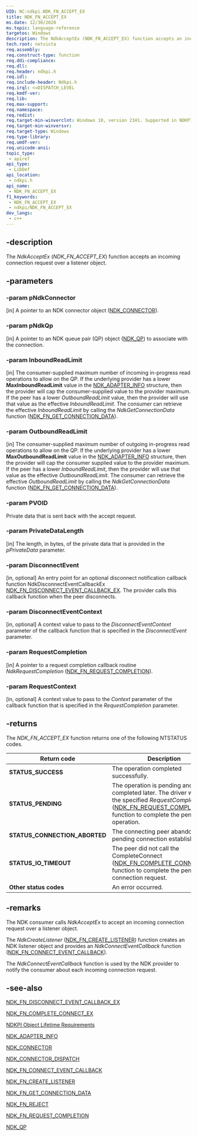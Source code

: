 ```yaml
---
UID: NC:ndkpi.NDK_FN_ACCEPT_EX
title: NDK_FN_ACCEPT_EX
ms.date: 12/30/2020
ms.topic: language-reference
targetos: Windows
description: The NdkAcceptEx (NDK_FN_ACCEPT_EX) function accepts an incoming connection request over a listener object.
tech.root: netvista
req.assembly: 
req.construct-type: function
req.ddi-compliance: 
req.dll: 
req.header: ndkpi.h
req.idl: 
req.include-header: Ndkpi.h
req.irql: <=DISPATCH_LEVEL
req.kmdf-ver: 
req.lib: 
req.max-support: 
req.namespace: 
req.redist: 
req.target-min-winverclnt: Windows 10, version 21H1. Supported in NDKPI 2.1 and later.
req.target-min-winversvr: 
req.target-type: Windows
req.type-library: 
req.umdf-ver: 
req.unicode-ansi: 
topic_type:
 - apiref
api_type:
 - LibDef
api_location:
 - ndkpi.h
api_name:
 - NDK_FN_ACCEPT_EX
f1_keywords:
 - NDK_FN_ACCEPT_EX
 - ndkpi/NDK_FN_ACCEPT_EX
dev_langs:
 - c++
---
```


## -description

The *NdkAcceptEx* (*NDK_FN_ACCEPT_EX*) function accepts an incoming connection request over a listener object.

## -parameters

### -param pNdkConnector 

[in]
A pointer to an NDK connector object ([NDK_CONNECTOR](/windows-hardware/drivers/ddi/ndkpi/ns-ndkpi-_ndk_connector)).

### -param pNdkQp 

[in]
A pointer to an NDK queue pair (QP) object ([NDK_QP](/windows-hardware/drivers/ddi/ndkpi/ns-ndkpi-_ndk_qp)) to associate with the connection.

### -param InboundReadLimit 

[in]
The consumer-supplied maximum number of incoming in-progress read operations to allow on the QP. If the underlying provider has a lower **MaxInboundReadLimit** value in the [NDK_ADAPTER_INFO](/windows/win32/api/ndkinfo/ns-ndkinfo-ndk_adapter_info) structure, then the provider will cap the consumer-supplied value to the provider maximum. If the peer has a lower *OutboundReadLimit* value, then the provider will use that value as the effective *InboundReadLimit*. The consumer can retrieve the effective *InboundReadLimit* by calling the *NdkGetConnectionData* function ([NDK_FN_GET_CONNECTION_DATA](/windows-hardware/drivers/ddi/ndkpi/nc-ndkpi-ndk_fn_get_connection_data)).

### -param OutboundReadLimit 

[in]
The consumer-supplied maximum number of outgoing in-progress read operations to allow on the QP. If the underlying provider has a lower **MaxOutboundReadLimit** value  in the [NDK_ADAPTER_INFO](/windows/win32/api/ndkinfo/ns-ndkinfo-ndk_adapter_info) structure, then the provider will cap the consumer supplied value to the provider maximum. If the peer has a lower *InboundReadLimit*, then the provider will use that value as the effective *OutboundReadLimit*. The consumer can retrieve the effective *OutboundReadLimit* by calling the *NdkGetConnectionData* function ([NDK_FN_GET_CONNECTION_DATA](/windows-hardware/drivers/ddi/ndkpi/nc-ndkpi-ndk_fn_get_connection_data)).

### -param PVOID

Private data that is sent back with the accept request.

### -param PrivateDataLength 

[in]
The length, in bytes, of the private data that is provided in the *pPrivateData* parameter.

### -param DisconnectEvent

[in, optional]
An entry point for an optional disconnect notification callback function NdkDisconnectEventCallbackEx [NDK_FN_DISCONNECT_EVENT_CALLBACK_EX](nc-ndkpi-ndk_fn_disconnect_event_callback_ex.md). The provider calls this callback function when the peer disconnects.

### -param DisconnectEventContext 

[in, optional]
A context value to pass to the *DisconnectEventContext* parameter of the  callback function that is specified in the *DisconnectEvent* parameter.

### -param RequestCompletion 

[in]
A pointer to a request completion callback routine *NdkRequestCompletion* ([NDK_FN_REQUEST_COMPLETION](/windows-hardware/drivers/ddi/ndkpi/nc-ndkpi-ndk_fn_request_completion)).

### -param RequestContext 

[in, optional]
A context value to pass to the *Context* parameter of the  callback function that is specified in the *RequestCompletion* parameter.

## -returns

The *NDK_FN_ACCEPT_EX* function returns one of the following NTSTATUS codes.

|Return code|Description|
|--- |--- |
|**STATUS_SUCCESS**|The operation completed successfully.|
|**STATUS_PENDING**|The operation is pending and will be completed later. The driver will call the specified _RequestCompletion_ ([NDK_FN_REQUEST_COMPLETION](/windows-hardware/drivers/ddi/ndkpi/nc-ndkpi-ndk_fn_request_completion)) function to complete the pending operation.|
|**STATUS_CONNECTION_ABORTED**|The connecting peer abandoned the pending connection establishment.|
|**STATUS_IO_TIMEOUT**|The peer did not call the CompleteConnect ([NDK_FN_COMPLETE_CONNECT_EX](nc-ndkpi-ndk_fn_complete_connect_ex.md)) function to complete the pending connection request.|
|**Other status codes**|An error occurred.|


## -remarks

The NDK consumer calls *NdkAcceptEx* to accept an incoming connection request over a listener object.

The *NdkCreateListener* ([NDK_FN_CREATE_LISTENER](/windows-hardware/drivers/ddi/ndkpi/nc-ndkpi-ndk_fn_create_listener)) function creates an NDK listener object and provides an *NdkConnectEventCallback* function ([NDK_FN_CONNECT_EVENT_CALLBACK](/windows-hardware/drivers/ddi/ndkpi/nc-ndkpi-ndk_fn_connect_event_callback)).

The *NdkConnectEventCallback* function is used by the NDK provider to notify the consumer about each incoming connection request.

## -see-also

[NDK_FN_DISCONNECT_EVENT_CALLBACK_EX](nc-ndkpi-ndk_fn_disconnect_event_callback_ex.md)

[NDK_FN_COMPLETE_CONNECT_EX](nc-ndkpi-ndk_fn_complete_connect_ex.md)

[NDKPI Object Lifetime Requirements](/windows-hardware/drivers/network/ndkpi-object-lifetime-requirements)



[NDK_ADAPTER_INFO](/windows/win32/api/ndkinfo/ns-ndkinfo-ndk_adapter_info)



[NDK_CONNECTOR](/windows-hardware/drivers/ddi/ndkpi/ns-ndkpi-_ndk_connector)



[NDK_CONNECTOR_DISPATCH](/windows-hardware/drivers/ddi/ndkpi/ns-ndkpi-_ndk_connector_dispatch)



[NDK_FN_CONNECT_EVENT_CALLBACK](/windows-hardware/drivers/ddi/ndkpi/nc-ndkpi-ndk_fn_connect_event_callback)



[NDK_FN_CREATE_LISTENER](/windows-hardware/drivers/ddi/ndkpi/nc-ndkpi-ndk_fn_create_listener)



[NDK_FN_GET_CONNECTION_DATA](/windows-hardware/drivers/ddi/ndkpi/nc-ndkpi-ndk_fn_get_connection_data)



[NDK_FN_REJECT](/windows-hardware/drivers/ddi/ndkpi/nc-ndkpi-ndk_fn_reject)



[NDK_FN_REQUEST_COMPLETION](/windows-hardware/drivers/ddi/ndkpi/nc-ndkpi-ndk_fn_request_completion)



[NDK_QP](/windows-hardware/drivers/ddi/ndkpi/ns-ndkpi-_ndk_qp)